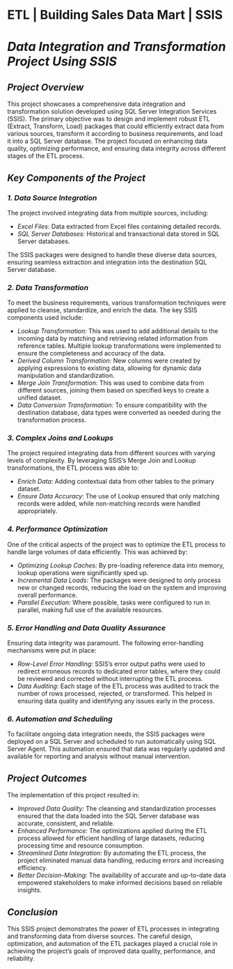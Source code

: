 # ETL | Building Sales Data Mart | SSIS
# *Data Integration and Transformation Project Using SSIS*

## *Project Overview*

This project showcases a comprehensive data integration and transformation solution developed using SQL Server Integration Services (SSIS). The primary objective was to design and implement robust ETL (Extract, Transform, Load) packages that could efficiently extract data from various sources, transform it according to business requirements, and load it into a SQL Server database. The project focused on enhancing data quality, optimizing performance, and ensuring data integrity across different stages of the ETL process.

## *Key Components of the Project*

### *1. Data Source Integration*
The project involved integrating data from multiple sources, including:
- *Excel Files:* Data extracted from Excel files containing detailed records.
- *SQL Server Databases:* Historical and transactional data stored in SQL Server databases.

The SSIS packages were designed to handle these diverse data sources, ensuring seamless extraction and integration into the destination SQL Server database.

### *2. Data Transformation*
To meet the business requirements, various transformation techniques were applied to cleanse, standardize, and enrich the data. The key SSIS components used include:
- *Lookup Transformation:* This was used to add additional details to the incoming data by matching and retrieving related information from reference tables. Multiple lookup transformations were implemented to ensure the completeness and accuracy of the data.
- *Derived Column Transformation:* New columns were created by applying expressions to existing data, allowing for dynamic data manipulation and standardization.
- *Merge Join Transformation:* This was used to combine data from different sources, joining them based on specified keys to create a unified dataset.
- *Data Conversion Transformation:* To ensure compatibility with the destination database, data types were converted as needed during the transformation process.

### *3. Complex Joins and Lookups*
The project required integrating data from different sources with varying levels of complexity. By leveraging SSIS’s Merge Join and Lookup transformations, the ETL process was able to:
- *Enrich Data:* Adding contextual data from other tables to the primary dataset.
- *Ensure Data Accuracy:* The use of Lookup ensured that only matching records were added, while non-matching records were handled appropriately.

### *4. Performance Optimization*
One of the critical aspects of the project was to optimize the ETL process to handle large volumes of data efficiently. This was achieved by:
- *Optimizing Lookup Caches:* By pre-loading reference data into memory, lookup operations were significantly sped up.
- *Incremental Data Loads:* The packages were designed to only process new or changed records, reducing the load on the system and improving overall performance.
- *Parallel Execution:* Where possible, tasks were configured to run in parallel, making full use of the available resources.

### *5. Error Handling and Data Quality Assurance*
Ensuring data integrity was paramount. The following error-handling mechanisms were put in place:
- *Row-Level Error Handling:* SSIS’s error output paths were used to redirect erroneous records to dedicated error tables, where they could be reviewed and corrected without interrupting the ETL process.
- *Data Auditing:* Each stage of the ETL process was audited to track the number of rows processed, rejected, or transformed. This helped in ensuring data quality and identifying any issues early in the process.

### *6. Automation and Scheduling*
To facilitate ongoing data integration needs, the SSIS packages were deployed on a SQL Server and scheduled to run automatically using SQL Server Agent. This automation ensured that data was regularly updated and available for reporting and analysis without manual intervention.

## *Project Outcomes*
The implementation of this project resulted in:
- *Improved Data Quality:* The cleansing and standardization processes ensured that the data loaded into the SQL Server database was accurate, consistent, and reliable.
- *Enhanced Performance:* The optimizations applied during the ETL process allowed for efficient handling of large datasets, reducing processing time and resource consumption.
- *Streamlined Data Integration:* By automating the ETL process, the project eliminated manual data handling, reducing errors and increasing efficiency.
- *Better Decision-Making:* The availability of accurate and up-to-date data empowered stakeholders to make informed decisions based on reliable insights.

## *Conclusion*
This SSIS project demonstrates the power of ETL processes in integrating and transforming data from diverse sources. The careful design, optimization, and automation of the ETL packages played a crucial role in achieving the project’s goals of improved data quality, performance, and reliability.

